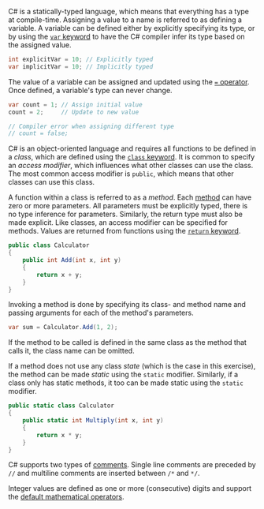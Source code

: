 C# is a statically-typed language, which means that everything has a type at compile-time. Assigning a value to a name is referred to as defining a variable. A variable can be defined either by explicitly specifying its type, or by using the [`var` keyword][var] to have the C# compiler infer its type based on the assigned value.

```csharp
int explicitVar = 10; // Explicitly typed
var implicitVar = 10; // Implicitly typed
```

The value of a variable can be assigned and updated using the [`=` operator][assignment]. Once defined, a variable's type can never change.

```csharp
var count = 1; // Assign initial value
count = 2;     // Update to new value

// Compiler error when assigning different type
// count = false;
```

C# is an object-oriented language and requires all functions to be defined in a _class_, which are defined using the [`class` keyword][classes]. It is common to specify an _access modifier_, which influences what other classes can use the class. The most common access modifier is `public`, which means that other classes can use this class.

A function within a class is referred to as a _method_. Each [method][methods] can have zero or more parameters. All parameters must be explicitly typed, there is no type inference for parameters. Similarly, the return type must also be made explicit. Like classes, an access modifier can be specified for methods. Values are returned from functions using the [`return` keyword][return].

```csharp
public class Calculator
{
    public int Add(int x, int y)
    {
        return x + y;
    }
}
```

Invoking a method is done by specifying its class- and method name and passing arguments for each of the method's parameters.

```csharp
var sum = Calculator.Add(1, 2);
```

If the method to be called is defined in the same class as the method that calls it, the class name can be omitted.

If a method does not use any class _state_ (which is the case in this exercise), the method can be made _static_ using the `static` modifier. Similarly, if a class only has static methods, it too can be made static using the `static` modifier.

```csharp
public static class Calculator
{
    public static int Multiply(int x, int y)
    {
        return x * y;
    }
}
```

C# supports two types of [comments][comments]. Single line comments are preceded by `//` and multiline comments are inserted between `/*` and `*/`.

Integer values are defined as one or more (consecutive) digits and support the [default mathematical operators][operators].

[assignment]: https://docs.microsoft.com/en-us/dotnet/csharp/language-reference/operators/assignment-operator
[var]: https://docs.microsoft.com/en-us/dotnet/csharp/language-reference/keywords/var
[classes]: https://docs.microsoft.com/en-us/dotnet/csharp/programming-guide/classes-and-structs/classes#declaring-classes
[methods]: https://docs.microsoft.com/en-us/dotnet/csharp/methods
[return]: https://docs.microsoft.com/en-us/dotnet/csharp/language-reference/keywords/return
[operators]: https://docs.microsoft.com/en-us/dotnet/csharp/language-reference/operators/arithmetic-operators#addition-operator-
[comments]: https://www.w3schools.com/cs/cs_comments.asp
